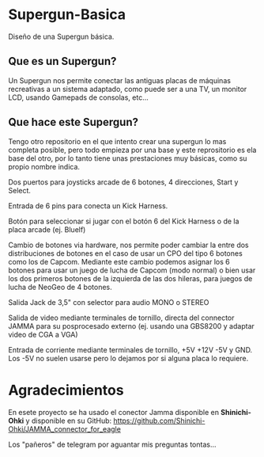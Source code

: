 # Supergun-Basica
Diseño de una Supergun básica.

## Que es un Supergun?
Un Supergun nos permite conectar las antiguas placas de máquinas recreativas a un sistema adaptado, como puede ser a una TV, un monitor LCD, usando Gamepads de consolas, etc...

## Que hace este Supergun?
Tengo otro repositorio en el que intento crear una supergun lo mas completa posible, pero todo empieza por una base y este reprositorio es ela base del otro, por lo tanto tiene unas prestaciones muy básicas, como su propio nombre indica.

Dos puertos para joysticks arcade de 6 botones, 4 direcciones, Start y Select.

Entrada de 6 pins para conecta un Kick Harness.

Botón para seleccionar si jugar con el botón 6 del Kick Harness o de la placa arcade (ej. Bluelf)

Cambio de botones via hardware, nos permite poder cambiar la entre dos distribuciones de botones en el caso de usar un CPO del tipo 6 botones como los de Capcom. Mediante este cambio podemos asignar los 6 botones para usar un juego de lucha de Capcom (modo normal) o bien usar los dos primeros botones de la izquierda de las dos hileras, para juegos de lucha de NeoGeo de 4 botones.

Salida Jack de 3,5" con selector para audio MONO o STEREO

Salida de video mediante terminales de tornillo, directa del connector JAMMA para su posprocesado externo (ej. usando una GBS8200 y adaptar video de CGA a VGA)

Entrada de corriente mediante terminales de tornillo, +5V +12V -5V y GND. Los -5V no suelen usarse pero lo dejamos por si alguna placa lo requiere.

# Agradecimientos
En esete proyecto se ha usado el conector Jamma disponible en **Shinichi-Ohki** y disponible en su GitHub: https://github.com/Shinichi-Ohki/JAMMA_connector_for_eagle

Los "pañeros" de telegram por aguantar mis preguntas tontas...
